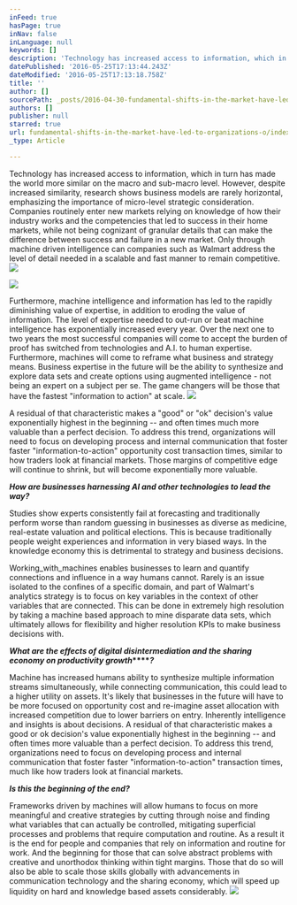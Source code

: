 ```yaml
---
inFeed: true
hasPage: true
inNav: false
inLanguage: null
keywords: []
description: 'Technology has increased access to information, which in turn has made the world more similar on the macro and sub-macro level. However, despite increased similarity, research shows business models are rarely horizontal, emphasizing the importance of micro-level strategic consideration. Companies routinely enter new markets relying on knowledge of how their industry works and the competencies that led to success in their home markets, while not being cognizant of granular details that can make the difference between success and failure in a new market. Only through machine driven intelligence can companies such as Walmart address the level of detail needed in a scalable and fast manner to remain competitive.'
datePublished: '2016-05-25T17:13:44.243Z'
dateModified: '2016-05-25T17:13:18.758Z'
title: ''
author: []
sourcePath: _posts/2016-04-30-fundamental-shifts-in-the-market-have-led-to-organizations-o.md
authors: []
publisher: null
starred: true
url: fundamental-shifts-in-the-market-have-led-to-organizations-o/index.html
_type: Article

---
```

Technology has increased access to information, which in turn has made the world more similar on the macro and sub-macro level. However, despite increased similarity, research shows business models are rarely horizontal, emphasizing the importance of micro-level strategic consideration. Companies routinely enter new markets relying on knowledge of how their industry works and the competencies that led to success in their home markets, while not being cognizant of granular details that can make the difference between success and failure in a new market. Only through machine driven intelligence can companies such as Walmart address the level of detail needed in a scalable and fast manner to remain competitive.
![](https://the-grid-user-content.s3-us-west-2.amazonaws.com/d2a1d488-63c7-45bd-ad84-0e60b223d2f6.png)

  
![](https://the-grid-user-content.s3-us-west-2.amazonaws.com/6d23e892-af09-4de0-9e00-6dc294342fcc.png)

Furthermore, machine intelligence and information has led to the rapidly diminishing value of expertise, in addition to eroding the value of information. The level of expertise needed to out-run or beat machine intelligence has exponentially increased every year. Over the next one to two years the most successful companies will come to accept the burden of proof has switched from technologies and A.I. to human expertise. Furthermore, machines will come to reframe what business and strategy means. Business expertise in the future will be the ability to synthesize and explore data sets and create options using augmented intelligence - not being an expert on a subject per se. The game changers will be those that have the fastest "information to action" at scale.
![](https://the-grid-user-content.s3-us-west-2.amazonaws.com/06907229-f454-43bb-9cef-10446329445c.png)

A residual of that characteristic makes a "good" or "ok" decision's value exponentially highest in the beginning -- and often times much more valuable than a perfect decision. To address this trend, organizations will need to focus on developing process and internal communication that foster faster "information-to-action" opportunity cost transaction times, similar to how traders look at financial markets. Those margins of competitive edge will continue to shrink, but will become exponentially more valuable.

**_How are businesses harnessing AI and other technologies to lead the way?_**

Studies show experts consistently fail at forecasting and traditionally perform worse than random guessing in businesses as diverse as medicine, real-estate valuation and political elections. This is because traditionally people weight experiences and information in very biased ways. In the knowledge economy this is detrimental to strategy and business decisions.

Working_with_machines enables businesses to learn and quantify connections and influence in a way humans cannot. Rarely is an issue isolated to the confines of a specific domain, and part of Walmart's analytics strategy is to focus on key variables in the context of other variables that are connected. This can be done in extremely high resolution by taking a machine based approach to mine disparate data sets, which ultimately allows for flexibility and higher resolution KPIs to make business decisions with.

**_What are the effects of digital disintermediation and the sharing economy on productivity growth_****_?_**

Machine has increased humans ability to synthesize multiple information streams simultaneously, while connecting communication, this could lead to a higher utility on assets. It's likely that businesses in the future will have to be more focused on opportunity cost and re-imagine asset allocation with increased competition due to lower barriers on entry. Inherently intelligence and insights is about decisions. A residual of that characteristic makes a good or ok decision's value exponentially highest in the beginning -- and often times more valuable than a perfect decision. To address this trend, organizations need to focus on developing process and internal communication that foster faster "information-to-action" transaction times, much like how traders look at financial markets.

**_Is this the beginning of the end?_**

Frameworks driven by machines will allow humans to focus on more meaningful and creative strategies by cutting through noise and finding what variables that can actually be controlled, mitigating superficial processes and problems that require computation and routine. As a result it is the end for people and companies that rely on information and routine for work. And the beginning for those that can solve abstract problems with creative and unorthodox thinking within tight margins. Those that do so will also be able to scale those skills globally with advancements in communication technology and the sharing economy, which will speed up liquidity on hard and knowledge based assets considerably.
![](https://the-grid-user-content.s3-us-west-2.amazonaws.com/e5db4fce-da29-41be-ad0c-5924a438d5e0.png)